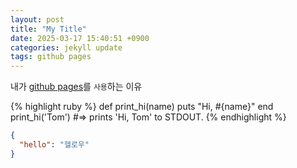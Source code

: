 ```yaml
---
layout: post
title: "My Title"
date: 2025-03-17 15:40:51 +0900
categories: jekyll update
tags: github pages
---
```


내가 [github pages][github-pages]를 `사용`하는 이유

{% highlight ruby %}
def print_hi(name)
puts "Hi, #{name}"
end
print_hi('Tom')
#=> prints 'Hi, Tom' to STDOUT.
{% endhighlight %}

```json
{
  "hello": "헬로우"
}
```

[github-pages]: https://pages.github.com
